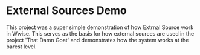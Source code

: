 # External Sources Demo

This project was a super simple demonstration of how Extrnal Source work in Wwise. This serves as the basis for how external sources are used in the project 'That Damn Goat' and demonstrates how the system works at the barest level.
